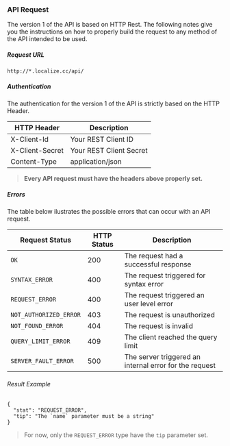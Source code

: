 ### API Request

The version 1 of the API is based on HTTP Rest. The following notes give you the instructions on how to properly build the request to any method of the API intended to be used.

##### Request URL

`http://*.localize.cc/api/`

##### Authentication

The authentication for the version 1 of the API is strictly based on the HTTP Header.

HTTP Header | Description
----------- | ----------------
X-Client-Id | Your REST Client ID
X-Client-Secret | Your REST Client Secret
Content-Type | application/json

> **Every API request must have the headers above properly set.**

##### Errors

The table below ilustrates the possible errors that can occur with an API request.

Request Status | HTTP Status | Description
-------------- | ----------- | ------------
`OK`             | 200         | The request had a successful response
`SYNTAX_ERROR` | 400 | The request triggered for syntax error
`REQUEST_ERROR` | 400 | The request triggered an user level error
`NOT_AUTHORIZED_ERROR` | 403 | The request is unauthorized
`NOT_FOUND_ERROR` | 404 | The request is invalid
`QUERY_LIMIT_ERROR` | 409 | The client reached the query limit
`SERVER_FAULT_ERROR` | 500 | The server triggered an internal error for the request


###### Result Example
 
    {
      "stat": "REQUEST_ERROR",
      "tip": "The `name` parameter must be a string"
    }

> For now, only the `REQUEST_ERROR` type have the `tip` parameter set.
